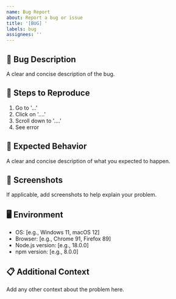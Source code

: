 ```yaml
---
name: Bug Report
about: Report a bug or issue
title: '[BUG] '
labels: bug
assignees: ''
---
```


## 🐛 Bug Description

A clear and concise description of the bug.

## 🔄 Steps to Reproduce

1. Go to '...'
2. Click on '....'
3. Scroll down to '....'
4. See error

## 📱 Expected Behavior

A clear and concise description of what you expected to happen.

## 📸 Screenshots

If applicable, add screenshots to help explain your problem.

## 🖥️ Environment

- OS: [e.g., Windows 11, macOS 12]
- Browser: [e.g., Chrome 91, Firefox 89]
- Node.js version: [e.g., 18.0.0]
- npm version: [e.g., 8.0.0]

## 📋 Additional Context

Add any other context about the problem here.